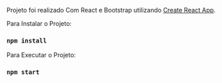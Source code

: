 Projeto foi realizado Com React e Bootstrap utilizando [Create React App](https://github.com/facebookincubator/create-react-app).

Para Instalar o Projeto:

### `npm install`

Para Executar o Projeto:

### `npm start`

